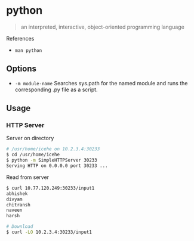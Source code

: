 # python

> an interpreted, interactive, object-oriented programming language

References

* `man python`

## Options

* `-m module-name` Searches sys.path for the named module and runs the corresponding .py file as a script.

## Usage

### HTTP Server

Server on directory

```bash
# /usr/home/icehe on 10.2.3.4:30233
$ cd /usr/home/icehe
$ python -m SimpleHTTPServer 30233
Serving HTTP on 0.0.0.0 port 30233 ...
```

Read from server

```bash
$ curl 10.77.120.249:30233/input1
abhishek
divyam
chitransh
naveen
harsh

# Download
$ curl -LO 10.2.3.4:30233/input1
```

